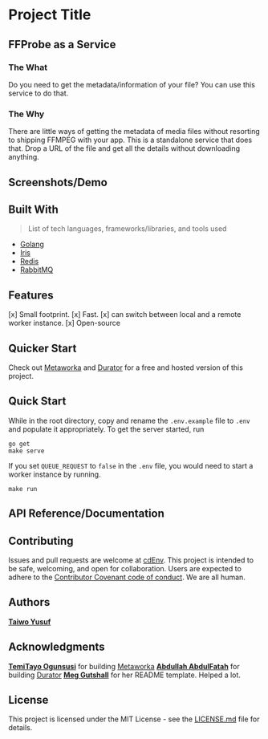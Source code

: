 # Project Title

## FFProbe as a Service

### The What

Do you need to get the metadata/information of your file? You can use this service to do that.
### The Why

There are little ways of getting the metadata of media files without resorting to shipping FFMPEG with your app. This is a standalone service that does that. Drop a URL of the file and get all the details without downloading anything.


## Screenshots/Demo


## Built With

>List of tech languages, frameworks/libraries, and tools used

- [Golang](https://go.dev/)
- [Iris](https://github.com/kataras/iris)
- [Redis](https://redis.io/)
- [RabbitMQ](https://www.rabbitmq.com/)

## Features

[x] Small footprint.
[x] Fast.
[x] can switch between local and a remote worker instance.
[x] Open-source


## Quicker Start
Check out [Metaworka](https://metaworka.herokuapp.com/) and [Durator](https://durator.web.app/) for a free and hosted version of this project.

## Quick Start
While in the root directory, copy and rename the `.env.example` file to `.env` and populate it appropriately. To get the server started, run
```
go get
make serve
```
If you set `QUEUE_REQUEST` to `false` in the `.env` file, you would need to start a worker instance by running.

```
make run
```



## API Reference/Documentation


## Contributing

Issues and pull requests are welcome at [cdEnv](https://github.com/teezzan/cdEnv). This project is intended to be safe, welcoming, and open for collaboration. Users are expected to adhere to the [Contributor Covenant code of conduct](https://www.contributor-covenant.org/version/2/0/code_of_conduct/). We are all human.

## Authors

**[Taiwo Yusuf](https://github.com/teezzan/)**


## Acknowledgments

**[TemiTayo Ogunsusi](https://www.linkedin.com/in/temitayo-ogunsusi)** for building [Metaworka](https://metaworka.herokuapp.com/)
**[Abdullah AbdulFatah](https://www.linkedin.com/in/abdullah-abdulfatah-125189209/)** for building [Durator](https://durator.web.app/)
**[Meg Gutshall](https://github.com/meg-gutshall/)** for her README template. Helped a lot.

## License
This project is licensed under the MIT License - see the [LICENSE.md](LICENSE.md) file for details.